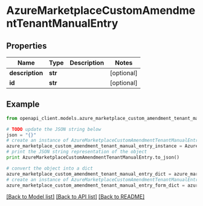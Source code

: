 # AzureMarketplaceCustomAmendmentTenantManualEntry


## Properties
Name | Type | Description | Notes
------------ | ------------- | ------------- | -------------
**description** | **str** |  | [optional] 
**id** | **str** |  | [optional] 

## Example

```python
from openapi_client.models.azure_marketplace_custom_amendment_tenant_manual_entry import AzureMarketplaceCustomAmendmentTenantManualEntry

# TODO update the JSON string below
json = "{}"
# create an instance of AzureMarketplaceCustomAmendmentTenantManualEntry from a JSON string
azure_marketplace_custom_amendment_tenant_manual_entry_instance = AzureMarketplaceCustomAmendmentTenantManualEntry.from_json(json)
# print the JSON string representation of the object
print AzureMarketplaceCustomAmendmentTenantManualEntry.to_json()

# convert the object into a dict
azure_marketplace_custom_amendment_tenant_manual_entry_dict = azure_marketplace_custom_amendment_tenant_manual_entry_instance.to_dict()
# create an instance of AzureMarketplaceCustomAmendmentTenantManualEntry from a dict
azure_marketplace_custom_amendment_tenant_manual_entry_form_dict = azure_marketplace_custom_amendment_tenant_manual_entry.from_dict(azure_marketplace_custom_amendment_tenant_manual_entry_dict)
```
[[Back to Model list]](../README.md#documentation-for-models) [[Back to API list]](../README.md#documentation-for-api-endpoints) [[Back to README]](../README.md)


